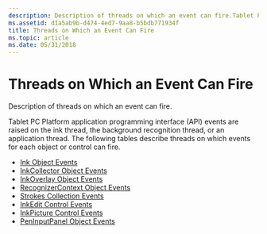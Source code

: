 ```yaml
---
description: Description of threads on which an event can fire.Tablet PC Platform application programming interface (API) events are raised on the ink thread, the background recognition thread, or an application thread.
ms.assetid: d1a5ab9b-d474-4ed7-9aa8-b5bdb771934f
title: Threads on Which an Event Can Fire
ms.topic: article
ms.date: 05/31/2018
---
```


# Threads on Which an Event Can Fire

Description of threads on which an event can fire.

Tablet PC Platform application programming interface (API) events are raised on the ink thread, the background recognition thread, or an application thread. The following tables describe threads on which events for each object or control can fire.

-   [Ink Object Events](ink-object-events.md)
-   [InkCollector Object Events](inkcollector-object-events.md)
-   [InkOverlay Object Events](inkoverlay-object-events.md)
-   [RecognizerContext Object Events](recognizercontext-object-events.md)
-   [Strokes Collection Events](strokes-collection-events.md)
-   [InkEdit Control Events](inkedit-control-events.md)
-   [InkPicture Control Events](inkpicture-control-events.md)
-   [PenInputPanel Object Events](peninputpanel-object-events.md)

 

 



